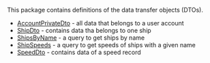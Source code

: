 This package contains definitions of the data transfer objects (DTOs).

* [AccountPrivateDto](AccountPrivateDto.kt) - all data that belongs to a user account
* [ShipDto](ship/ShipDto.kt) - contains data tha belongs to one ship
* [ShipsByName](ship/ShipsByName.kt) - a query to get ships by name
* [ShipSpeeds](ship/ShipSpeeds.kt) - a query to get speeds of ships with a given name
* [SpeedDto](speed/SpeedDto.kt) - contains data of a speed record
